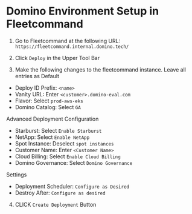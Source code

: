 # Domino Environment Setup in Fleetcommand

1.  Go to Fleetcommand at the following URL: `https://fleetcommand.internal.domino.tech/`

2.  Click `Deploy` in the Upper Tool Bar

3.  Make the following changes to the fleetcommand instance.  Leave all entries as Default 

  - Deploy ID Prefix:  `<name>`
  - Vanity URL:  Enter `<customer>.domino-eval.com`
  - Flavor: Select `prod-aws-eks`
  - Domino Catalog:  Select `GA`

  Advanced Deployment Configuration
  
  - Starburst:  Select `Enable Starburst`
  - NetApp:  Select `Enable NetApp`
  - Spot Instance: Deselect `spot instances`
  - Customer Name:  Enter `<Customer Name>`
  - Cloud Billing:  Select `Enable Cloud Billing`
  - Domino Governance: Select `Domino Governance`
    
  Settings

  - Deployment Scheduler:  `Configure as Desired`
  - Destroy After:  `Configure as desired`

4.  CLICK `Create Deployment` Button




